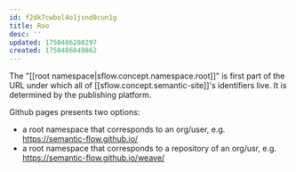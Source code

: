 ```yaml
---
id: f2dk7cwbol4o1jsnd0cun1g
title: Roo
desc: ''
updated: 1750486280297
created: 1750486049862
---
```



The "[[root namespace|sflow.concept.namespace.root]]" is first part of the URL under which all of [[sflow.concept.semantic-site]]'s identifiers live. It is determined by the publishing platform.

Github pages presents two options:

- a root namespace that corresponds to an org/user, e.g. https://semantic-flow.github.io/
- a root namespace that corresponds to a repository of an org/usr, e.g. https://semantic-flow.github.io/weave/
